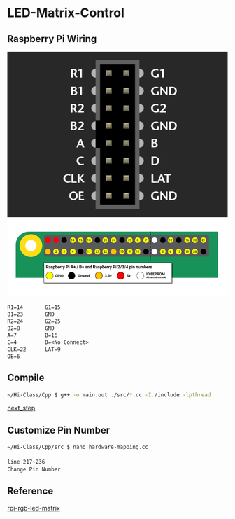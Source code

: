 # LED-Matrix-Control

## Raspberry Pi Wiring
<img src="./img/1.png" width=800>
<img src="./img/2.png" width=800>

```
R1=14       G1=15
B1=23       GND
R2=24       G2=25
B2=8        GND
A=7         B=16
C=4         D=<No Connect>
CLK=22      LAT=9
OE=6
```

## Compile
```sh
~/Hi-Class/Cpp $ g++ -o main.out ./src/*.cc -I./include -lpthread
```

[next_step](http://github.com/Hi-Class/Python)

## Customize Pin Number
```sh
~/Hi-Class/Cpp/src $ nano hardware-mapping.cc

line 217~236
Change Pin Number
```

## Reference
[rpi-rgb-led-matrix](https://github.com/hzeller/rpi-rgb-led-matrix)